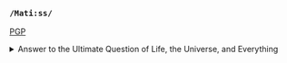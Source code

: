 ### `/Mati:ss/`

[PGP](./PGP.md)

<details>
  <summary>Answer to the Ultimate Question of Life, the Universe, and Everything</summary>
